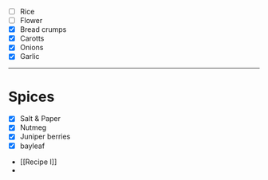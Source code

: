 -  [ ] Rice    
-  [ ] Flower
-  [x] Bread crumps 
-  [x] Carotts
-  [X] Onions
-  [X]  Garlic
---
# Spices

-  [x] Salt & Paper
-  [x] Nutmeg
-  [x] Juniper berries
-  [x] bayleaf
- [[Recipe I]]
- 